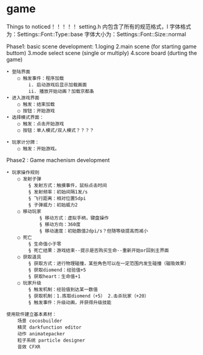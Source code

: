 # game

Things to noticed！！！！！
setting.h 内包含了所有的规范格式，l
字体格式为：Settings::Font::Type::base
字体大小为：Settings::Font::Size::normal

Phase1: basic scene development:
    1.loging 
    2.main scene (for starting game buttom)
    3.mode select scene (single or multiply)
    4.score board (durting the game)
    
    • 登陆界面
        ○ 触发事件：程序加载
            i. 启动游戏后显示加载画面
            ii. 播放开始动画？加载京都条
    • 进入游戏界面
        ○ 触发：结束加载
        ○ 按钮：开始游戏
    • 选择模式界面：
        ○ 触发：点击开始游戏
        ○ 按钮：单人模式/双人模式？？？？
        
    • 玩家计分牌：
        ○ 触发：开始游戏。


Phase2 : Game machenism development

    • 玩家操作规则
        ○ 发射子弹
            § 发射方式：触摸事件，鼠标点击时间
            § 发射频率：初始间隔1发/s
            § 飞行距离：相对位置5dpi
            § 子弹威力：初始威力2
        ○ 移动玩家
                § 移动方式：虚拟手柄，键盘操作
                § 移动方向：360度
                § 移动速度：初始数值2dpi/s？但随等级提高而减小
        ○ 死亡
            § 生命值小于零
            § 死亡结果：游戏结束--提示是否购买生命--重新开始or回到主界面
        ○ 获取道具
            § 获取方式：进行物理碰撞，某些角色可以在一定范围内发生碰撞（磁吸效果）
            § 获取diomend：经验值+5
            § 获取heart：生命值+1
        ○ 玩家升级
            § 触发机制：经验值到达某一数值
            § 获取机制：1.拣取diomend（+5） 2.击杀玩家（+20）
            § 触发事件：升级动画，并获得升级技能
    
    使用软件建立基本素材：
        场景 cocosbuilder
        精灵 darkfunction editor
        动作 animatepacker
        粒子系统 particle designer
        音效 CFXR


